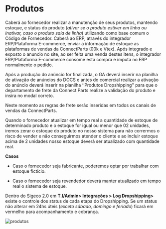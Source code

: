 # Produtos

Caberá ao fornecedor realizar a manutenção de seus produtos, mantendo estoque, e status do produto (_ativar se o produto estiver em linha ou inativar, caso o produto saia de linha_) utilizando como base comum o Código de Fornecedor. Caberá ao ERP, através do integrador ERP/Plataforma E-commerce, enviar a informação de estoque as plataformas de vendas da ConnectParts (00k e Vtex). Após integrado e exposto o anuncio no site, ao ser feita uma venda destes itens, o integrador ERP/Plataforma E-commerce consome esta compra e imputa no ERP normalmente o pedido.

Após a produção do anúncio for finalizada, o GA deverá inserir na planilha de ativação de anúncios do DOCS e antes do comercial realizar a ativação do anúncio deverá inserir na planilha ‘’Produtos Dropshipping’’ para que o departamento de frete da Connect Parts realize a validação do produto e insira no modal correto.

Neste momento as regras de frete serão inseridas em todos os canais de vendas da ConnectParts.

Quando o fornecedor atualizar em tempo real a quantidade de estoque de determinado produto e o estoque for igual ou menor que 02 unidades, iremos zerar o estoque do produto no nosso sistema para não corrermos o risco de vender e não conseguirmos atender o cliente e ao incluir estoque acima de 2 unidades nosso estoque deverá ser atualizado com quantidade real.

**Casos**

- Caso o fornecedor seja fabricante, poderemos optar por trabalhar com estoque fictício.

- Caso o fornecedor seja revendedor deverá manter atualizado em tempo real o sistema de estoque. 

Dentro do Sigeco 2.0 em **T.I/Admin> Integrações > Log Dropshipping>** existe o controle dos status de cada etapa do Dropshipping. Se um status não alterar em 24hs úteis (_exceto sábado, domingo e feriado_) ficará em vermelho para acompanhamento e cobrança.

![produtos](http://developers.connectparts.com.br/imagens/drop2/dropforn06.png)

